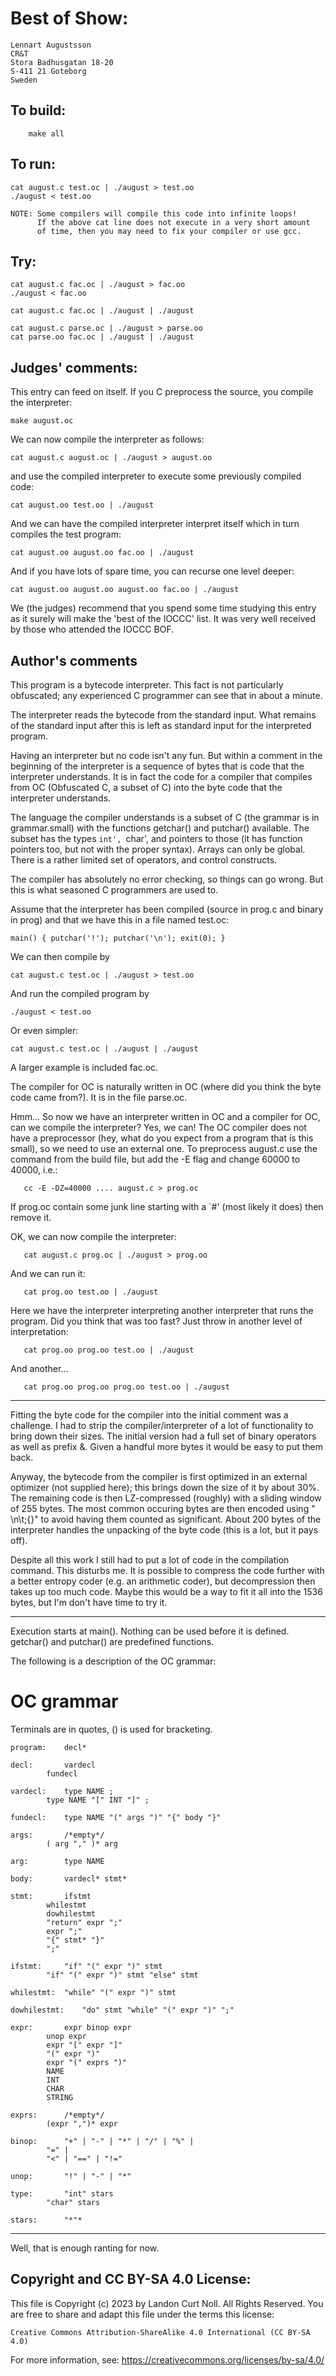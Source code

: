 # Best of Show:

    Lennart Augustsson
    CR&T
    Stora Badhusgatan 18-20
    S-411 21 Goteborg
    Sweden

## To build:

        make all

## To run:

	cat august.c test.oc | ./august > test.oo
	./august < test.oo

	NOTE: Some compilers will compile this code into infinite loops!
	      If the above cat line does not execute in a very short amount
	      of time, then you may need to fix your compiler or use gcc.

## Try:

	cat august.c fac.oc | ./august > fac.oo
	./august < fac.oo

	cat august.c fac.oc | ./august | ./august

	cat august.c parse.oc | ./august > parse.oo
	cat parse.oo fac.oc | ./august | ./august


## Judges' comments:

This entry can feed on itself.  If you C preprocess the source,
you compile the interpreter:

	make august.oc

We can now compile the interpreter as follows:

	cat august.c august.oc | ./august > august.oo

and use the compiled interpreter to execute some previously
compiled code:

	cat august.oo test.oo | ./august

And we can have the compiled interpreter interpret itself which
in turn compiles the test program:

	cat august.oo august.oo fac.oo | ./august

And if you have lots of spare time, you can recurse one level deeper:

	cat august.oo august.oo august.oo fac.oo | ./august

We (the judges) recommend that you spend some time studying this
entry as it surely will make the 'best of the IOCCC' list.  It was
very well received by those who attended the IOCCC BOF.

## Author's comments

This program is a bytecode interpreter.  This fact is not
particularly obfuscated; any experienced C programmer can see that
in about a minute.

The interpreter reads the bytecode from the standard input.  What
remains of the standard input after this is left as standard input for
the interpreted program.

Having an interpreter but no code isn't any fun.  But within a comment
in the beginning of the interpreter is a sequence of bytes that is
code that the interpreter understands.  It is in fact the code for a
compiler that compiles from OC (Obfuscated C, a subset of C) into the
byte code that the interpreter understands.

The language the compiler understands is a subset of C (the grammar
is in grammar.small) with the functions getchar() and putchar()
available.  The subset has the types `int', `char', and pointers to
those (it has function pointers too, but not with the proper
syntax).  Arrays can only be global.  There is a rather limited set
of operators, and control constructs.

The compiler has absolutely no error checking, so things
can go wrong.  But this is what seasoned C programmers are used to.

Assume that the interpreter has been compiled (source in prog.c and
binary in prog) and that we have this in a file named test.oc:

	main() { putchar('!'); putchar('\n'); exit(0); }

We can then compile by

	cat august.c test.oc | ./august > test.oo

And run the compiled program by

	./august < test.oo

Or even simpler:

	cat august.c test.oc | ./august | ./august
	    
A larger example is included fac.oc.

The compiler for OC is naturally written in OC (where did you think
the byte code came from?).  It is in the file parse.oc.

Hmm...  So now we have an interpreter written in OC and a compiler
for OC, can we compile the interpreter?  Yes, we can!  The OC
compiler does not have a preprocessor (hey, what do you expect from
a program that is this small), so we need to use an external one.
To preprocess august.c use the command from the build file, but add
the -E flag and change 60000 to 40000, i.e.:

       cc -E -DZ=40000 .... august.c > prog.oc

If prog.oc contain some junk line starting with a `#' (most likely
it does) then remove it.

OK, we can now compile the interpreter:

       cat august.c prog.oc | ./august > prog.oo

And we can run it:

       cat prog.oo test.oo | ./august

Here we have the interpreter interpreting another interpreter that runs
the program.  Did you think that was too fast?  Just throw in another
level of interpretation:

       cat prog.oo prog.oo test.oo | ./august

And another...

       cat prog.oo prog.oo prog.oo test.oo | ./august

*****

Fitting the byte code for the compiler into the initial comment
was a challenge.  I had to strip the compiler/interpreter of
a lot of functionality to bring down their sizes.  The initial
version had a full set of binary operators as well as prefix &.
Given a handful more bytes it would be easy to put them back.

Anyway, the bytecode from the compiler is first optimized in
an external optimizer (not supplied here); this brings down the
size of it by about 30%.  The remaining code is then LZ-compressed
(roughly) with a sliding window of 255 bytes.  The most common
occuring bytes are then encoded using " \n\t;{}" to avoid having
them counted as significant.  About 200 bytes of the interpreter
handles the unpacking of the byte code (this is a lot, but it pays
off).

Despite all this work I still had to put a lot of code in the
compilation command.  This disturbs me.  It is possible to compress
the code further with a better entropy coder (e.g. an arithmetic
coder), but decompression then takes up too much code.  Maybe this
would be a way to fit it all into the 1536 bytes, but I'm don't have
time to try it.

*****

Execution starts at main().  Nothing can be used before it is
defined.  getchar() and putchar() are predefined functions.

The following is a description of the OC grammar:

OC grammar
==========

Terminals are in quotes, () is used for bracketing.

	program:	decl*

	decl:		vardecl
			fundecl

	vardecl:	type NAME ;
			type NAME "[" INT "]" ;

	fundecl:	type NAME "(" args ")" "{" body "}"

	args:		/*empty*/
			( arg "," )* arg

	arg:		type NAME

	body:		vardecl* stmt*

	stmt:		ifstmt
			whilestmt
			dowhilestmt
			"return" expr ";"
			expr ";"
			"{" stmt* "}"
			";"

	ifstmt:		"if" "(" expr ")" stmt
			"if" "(" expr ")" stmt "else" stmt

	whilestmt:	"while" "(" expr ")" stmt

	dowhilestmt:	"do" stmt "while" "(" expr ")" ";"

	expr:		expr binop expr
			unop expr
			expr "[" expr "]"
			"(" expr ")"
			expr "(" exprs ")"
			NAME
			INT
			CHAR
			STRING

	exprs:		/*empty*/
			(expr ",")* expr

	binop:		"+" | "-" | "*" | "/" | "%" |
			"=" |
			"<" | "==" | "!="

	unop:		"!" | "-" | "*"

	type:		"int" stars
			"char" stars

	stars:		"*"*

*****

Well, that is enough ranting for now.

## Copyright and CC BY-SA 4.0 License:

This file is Copyright (c) 2023 by Landon Curt Noll.  All Rights Reserved.
You are free to share and adapt this file under the terms this license:

    Creative Commons Attribution-ShareAlike 4.0 International (CC BY-SA 4.0)

For more information, see: https://creativecommons.org/licenses/by-sa/4.0/

